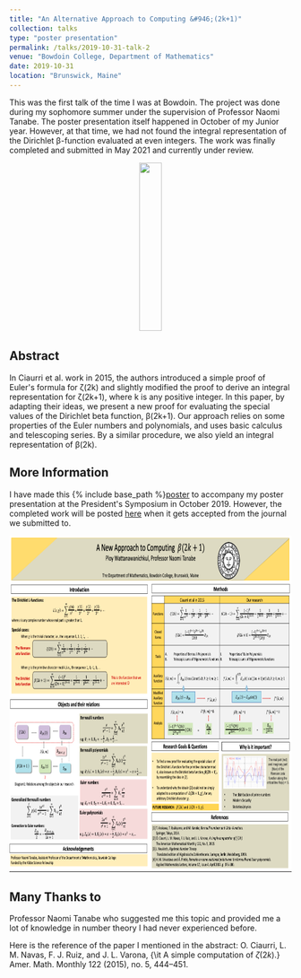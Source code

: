 ```yaml
---
title: "An Alternative Approach to Computing &#946;(2k+1)"
collection: talks
type: "poster presentation"
permalink: /talks/2019-10-31-talk-2
venue: "Bowdoin College, Department of Mathematics"
date: 2019-10-31
location: "Brunswick, Maine"
---
```


This was the first talk of the time I was at Bowdoin. The project was done during my sophomore summer under the supervision of Professor Naomi Tanabe. The poster presentation itself happened in October of my Junior year. However, at that time, we had not found the integral representation of the Dirichlet &#946;-function evaluated at even integers. The work was finally completed and submitted in May 2021 and currently under review. 

<p align="center">
  <img width="40" height="300" src="/images/poster2.png">
</p>

**Abstract**
------

In Ciaurri et al. work in 2015, the authors introduced a simple proof of Euler's formula for &#950;(2k) and slightly modified the proof to derive an integral representation for &#950;(2k+1), where k is any positive integer. In this paper, by adapting their ideas, we present a new proof for evaluating the special values of the Dirichlet beta function, &#946;(2k+1). Our approach relies on some properties of the Euler numbers and polynomials, and uses basic calculus and telescoping series. By a similar procedure, we also yield an integral representation of &#946;(2k). 

**More Information**
------

I have made this {% include base_path %}[poster](http://ploynawapan.github.io/files/Honorsthesis_Ploy.pdf) to accompany my poster presentation at the President's Symposium in October 2019. However, the completed work will be posted [here]() when it gets accepted from the journal we submitted to.

<p align="center">
  <img width="800" height="600" src="/images/poster.png">
</p>

**Many Thanks to**
------
Professor Naomi Tanabe who suggested me this topic and provided me a lot of knowledge in number theory I had never experienced before.

Here is the reference of the paper I mentioned in the abstract: 
O. Ciaurri, L. M. Navas, F. J. Ruiz, and J. L. Varona, {\it A simple computation of $\zeta(2k)$.} Amer. Math. Monthly 122 (2015), no. 5, 444–451.
